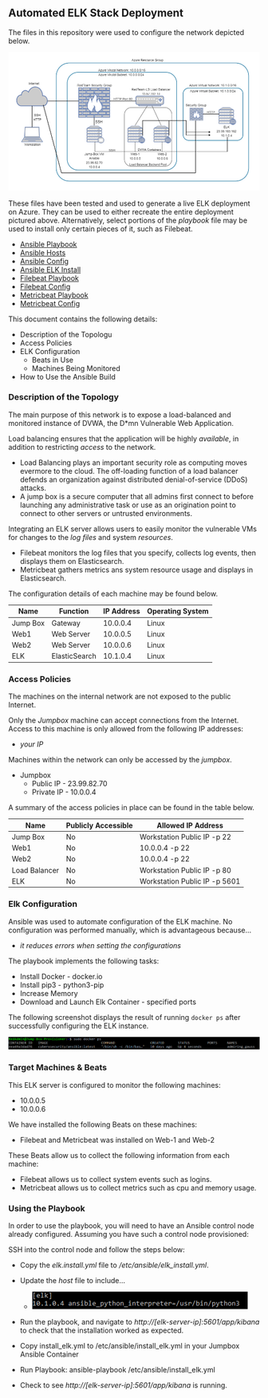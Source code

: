 ## Automated ELK Stack Deployment

The files in this repository were used to configure the network depicted below.

![Elk-Project-Diagram](Diagrams/Elk-Project-Diagram.png)

These files have been tested and used to generate a live ELK deployment on Azure. They can be used to either recreate the entire deployment pictured above. Alternatively, select portions of the *playbook* file may be used to install only certain pieces of it, such as Filebeat.

  - [Ansible Playbook](Ansible/pentest.yml)
  - [Ansible Hosts](Ansible/host)
  - [Ansible Config](Ansible/ansible.cfg)
  - [Ansible ELK Install](Ansible/install-elk.yml)
  - [Filebeat Playbook](Ansible/filebeat-playbook.yml)
  - [Filebeat Config](Ansible/filebeat-config.yml)
  - [Metricbeat Playbook](Ansible/metricbeat-playbook.yml)
  - [Metricbeat Config](Ansible/metricbest-config.yml)

This document contains the following details:
- Description of the Topologu
- Access Policies
- ELK Configuration
  - Beats in Use
  - Machines Being Monitored
- How to Use the Ansible Build


### Description of the Topology

The main purpose of this network is to expose a load-balanced and monitored instance of DVWA, the D*mn Vulnerable Web Application.

Load balancing ensures that the application will be highly *available*, in addition to restricting *access* to the network.

- Load Balancing plays an important security role as computing moves evermore to the cloud. The off-loading function of a load balancer defends an organization against distributed denial-of-service (DDoS) attacks.
- A jump box is a secure computer that all admins first connect to before launching any administrative task or use as an origination point to connect to other servers or untrusted environments.

Integrating an ELK server allows users to easily monitor the vulnerable VMs for changes to the *log files* and system *resources*.
- Filebeat monitors the log files that you specify, collects log events, then displays them on Elasticsearch.
- Metricbeat gathers metrics ans system resource usage and displays in Elasticsearch. 

The configuration details of each machine may be found below.

| Name     | Function      | IP Address | Operating System |
|----------|---------------|------------|------------------|
| Jump Box | Gateway       | 10.0.0.4   | Linux            |
| Web1     | Web Server    | 10.0.0.5   | Linux            |
| Web2     | Web Server    | 10.0.0.6   | Linux            |
| ELK      | ElasticSearch | 10.1.0.4   | Linux            |

### Access Policies

The machines on the internal network are not exposed to the public Internet. 

Only the *Jumpbox* machine can accept connections from the Internet. Access to this machine is only allowed from the following IP addresses:
- *your IP*

Machines within the network can only be accessed by the *jumpbox*.
- Jumpbox 
  - Public IP - 23.99.82.70
  - Private IP - 10.0.0.4

A summary of the access policies in place can be found in the table below.

| Name          | Publicly Accessible | Allowed IP Address            |
|---------------|---------------------|-------------------------------|
| Jump Box      | No                  | Workstation Public IP -p 22   |
| Web1          | No                  | 10.0.0.4 -p 22                |
| Web2          | No                  | 10.0.0.4 -p 22                |
| Load Balancer | No                  | Workstation Public IP -p 80   |
| ELK           | No                  | Workstation Public IP -p 5601 |

### Elk Configuration

Ansible was used to automate configuration of the ELK machine. No configuration was performed manually, which is advantageous because...
- *it reduces errors when setting the configurations*

The playbook implements the following tasks:
- Install Docker - docker.io
- Install pip3 - python3-pip
- Increase Memory 
- Download and Launch Elk Container - specified ports

The following screenshot displays the result of running `docker ps` after successfully configuring the ELK instance.

![docker ps](Images/docker_ps_output.PNG)

### Target Machines & Beats
This ELK server is configured to monitor the following machines:
- 10.0.0.5
- 10.0.0.6

We have installed the following Beats on these machines:
- Filebeat and Metricbeat was installed on Web-1 and Web-2

These Beats allow us to collect the following information from each machine:
- Filebeat allows us to collect system events such as logins.
- Metricbeat allows us to collect metrics such as cpu and memory usage.

### Using the Playbook
In order to use the playbook, you will need to have an Ansible control node already configured. Assuming you have such a control node provisioned: 

SSH into the control node and follow the steps below:
- Copy the *elk.install.yml* file to */etc/ansible/elk_install.yml*.
- Update the *host* file to include...
  - ![Host File Elk](Images/host-file-elk.PNG)
- Run the playbook, and navigate to *http://[elk-server-ip]:5601/app/kibana* to check that the installation worked as expected.

- Copy install_elk.yml to /etc/ansible/install_elk.yml in your Jumpbox Ansible Container
- Run Playbook: ansible-playbook /etc/ansible/install_elk.yml
- Check to see *http://[elk-server-ip]:5601/app/kibana* is running.

